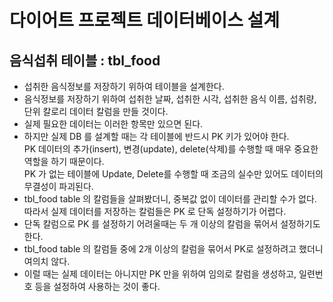 # 다이어트 프로젝트 데이터베이스 설계

## 음식섭취 테이블 : tbl_food

- 섭취한 음식정보를 저장하기 위하여 테이블을 설계한다.
- 음식정보를 저장하기 위하여 섭취한 날짜, 섭취한 시각, 섭취한 음식 이름, 섭취량, 단위 칼로리 데이터 칼럼을 만들 것이다.
- 실제 필요한 데이터는 이러한 항목만 있으면 된다.
- 하지만 실제 DB 를 설계할 때는 각 테이블에 반드시 PK 키가 있어야 한다.  
  PK 데이터의 추가(insert), 변경(update), delete(삭제)를 수행할 때 매우 중요한 역할을 하기 때문이다.  
  PK 가 없는 테이블에 Update, Delete를 수행할 때 조금의 실수만 있어도 데이터의 무결성이 파괴된다.
- tbl_food table 의 칼럼들을 살펴봤더니, 중복값 없이 데이터를 관리할 수가 없다. 따라서 실제 데이터를 저장하는 칼럼들은 PK 로 단독 설정하기가 어렵다.
- 단독 칼럼으로 PK 를 설정하기 어려울때는 두 개 이상의 칼럼을 묶어서 설정하기도 한다.
- tbl_food table 의 칼럼들 중에 2개 이상의 칼럼을 묶어서 PK로 설정하려고 했더니 여의치 않다.
- 이럴 때는 실제 데이터는 아니지만 PK 만을 위하여 임의로 칼럼을 생성하고, 일련번호 등을 설정하여 사용하는 것이 좋다.
